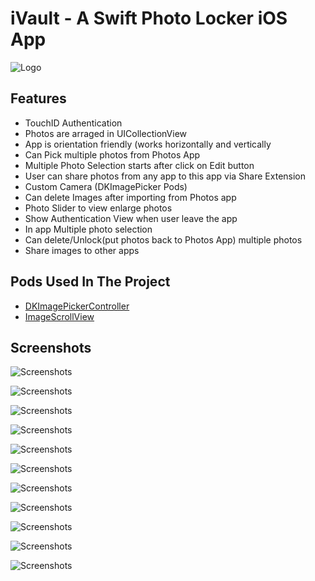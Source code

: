 # iVault - A Swift Photo Locker iOS App

![Logo](https://github.com/kheniparth/iVault---Photo-Locker/blob/master/iVault/Assets.xcassets/AppIcon.appiconset/Icon-83.5@2x.png?raw=true)


## Features

 * TouchID Authentication
 * Photos are arraged in UICollectionView
 * App is orientation friendly (works horizontally and vertically
 * Can Pick multiple photos from Photos App
 * Multiple Photo Selection starts after click on Edit button
 * User can share photos from any app to this app via Share Extension
 * Custom Camera (DKImagePicker Pods)
 * Can delete Images after importing from Photos app
 * Photo Slider to view enlarge photos
 * Show Authentication View when user leave the app
 * In app Multiple photo selection
 * Can delete/Unlock(put photos back to Photos App) multiple photos
 * Share images to other apps


## Pods Used In The Project

 * [DKImagePickerController](https://cocoapods.org/pods/DKImagePickerController)
 * [ImageScrollView](https://cocoapods.org/pods/ImageScrollView)


## Screenshots
![Screenshots](https://github.com/kheniparth/iVault---Photo-Locker/blob/master/Screenshots/1.jpg?raw=true)

![Screenshots](https://github.com/kheniparth/iVault---Photo-Locker/blob/master/Screenshots/2.jpg?raw=true)

![Screenshots](https://github.com/kheniparth/iVault---Photo-Locker/blob/master/Screenshots/3.jpg?raw=true)

![Screenshots](https://github.com/kheniparth/iVault---Photo-Locker/blob/master/Screenshots/4.jpg?raw=true)

![Screenshots](https://github.com/kheniparth/iVault---Photo-Locker/blob/master/Screenshots/5.jpg?raw=true)

![Screenshots](https://github.com/kheniparth/iVault---Photo-Locker/blob/master/Screenshots/6.jpg?raw=true)

![Screenshots](https://github.com/kheniparth/iVault---Photo-Locker/blob/master/Screenshots/7.jpg?raw=true)

![Screenshots](https://github.com/kheniparth/iVault---Photo-Locker/blob/master/Screenshots/8.jpg?raw=true)

![Screenshots](https://github.com/kheniparth/iVault---Photo-Locker/blob/master/Screenshots/9.jpg?raw=true)

![Screenshots](https://github.com/kheniparth/iVault---Photo-Locker/blob/master/Screenshots/10.jpg?raw=true)

![Screenshots](https://github.com/kheniparth/iVault---Photo-Locker/blob/master/Screenshots/11.jpg?raw=true)


